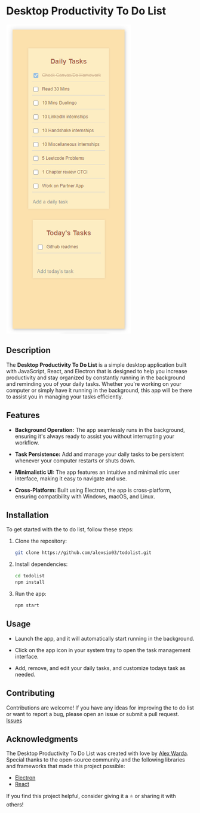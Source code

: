 # Desktop Productivity To Do List

![App Screenshot](todolistscreenshot.png)

## Description

The **Desktop Productivity To Do List** is a simple desktop application built with JavaScript, React, and Electron that is designed to help you increase productivity and stay organized by constantly running in the background and reminding you of your daily tasks. Whether you're working on your computer or simply have it running in the background, this app will be there to assist you in managing your tasks efficiently.

## Features

- **Background Operation:** The app seamlessly runs in the background, ensuring it's always ready to assist you without interrupting your workflow.

- **Task Persistence:** Add and manage your daily tasks to be persistent whenever your computer restarts or shuts down.

- **Minimalistic UI:** The app features an intuitive and minimalistic user interface, making it easy to navigate and use.

- **Cross-Platform:** Built using Electron, the app is cross-platform, ensuring compatibility with Windows, macOS, and Linux.

## Installation

To get started with the to do list, follow these steps:

1. Clone the repository:

   ```bash
   git clone https://github.com/alexsio03/todolist.git

2. Install dependencies:

   ```bash
   cd todolist
   npm install

3. Run the app:
   ```bash
   npm start

## Usage

- Launch the app, and it will automatically start running in the background.

- Click on the app icon in your system tray to open the task management interface.

- Add, remove, and edit your daily tasks, and customize todays task as needed.

## Contributing

Contributions are welcome! If you have any ideas for improving the to do list or want to report a bug, please open an issue or submit a pull request. [Issues](https://github.com/alexsio03/todolist/issues)

## Acknowledgments

The Desktop Productivity To Do List was created with love by [Alex Warda](https://github.com/alexsio03). Special thanks to the open-source community and the following libraries and frameworks that made this project possible:

- [Electron](https://www.electronjs.org/)
- [React](https://reactjs.org/)

If you find this project helpful, consider giving it a ⭐️ or sharing it with others!

